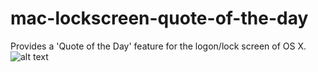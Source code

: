 mac-lockscreen-quote-of-the-day
===============================

Provides a 'Quote of the Day' feature for the logon/lock screen of OS X.
![alt text](https://raw.githubusercontent.com/mweisz/mac-lockscreen-quote-of-the-day/master/docs/img/lock_screen.png "Login Screen with quotation.")
